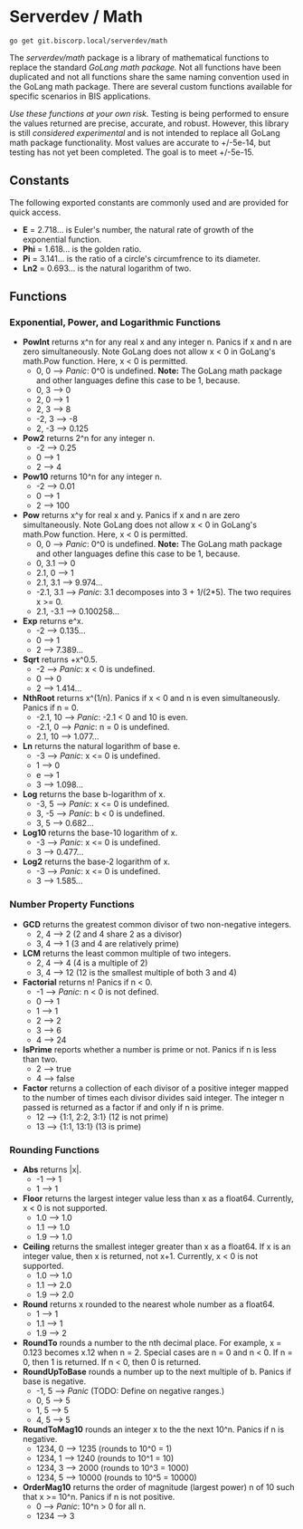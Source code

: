 # Serverdev / Math

```golang
go get git.biscorp.local/serverdev/math
```

The *serverdev/math* package is a library of mathematical functions to replace the standard *GoLang math package.* Not all functions have been duplicated and not all functions share the same naming convention used in the GoLang math package. There are several custom functions available for specific scenarios in BIS applications.

*Use these functions at your own risk.* Testing is being performed to ensure the values returned are precise, accurate, and robust. However, this library is still *considered experimental* and is not intended to replace all GoLang math package functionality. Most values are accurate to +/-5e-14, but testing has not yet been completed. The goal is to meet +/-5e-15.

## Constants

The following exported constants are commonly used and are provided for quick access.

- **E** = 2.718... is Euler's number, the natural rate of growth of the exponential function.
- **Phi** = 1.618... is the golden ratio.
- **Pi** = 3.141... is the ratio of a circle's circumfrence to its diameter.
- **Ln2** = 0.693... is the natural logarithm of two.

## Functions

### Exponential, Power, and Logarithmic Functions

- **PowInt** returns x^n for any real x and any integer n. Panics if x and n are zero simultaneously. Note GoLang does not allow x < 0 in GoLang's math.Pow function. Here, x < 0 is permitted.
  - 0, 0 --> *Panic*: 0^0 is undefined. **Note:** The GoLang math package and other languages define this case to be 1, because.
  - 0, 3 --> 0
  - 2, 0 --> 1
  - 2, 3 --> 8
  - -2, 3 --> -8
  - 2, -3 --> 0.125
- **Pow2** returns 2^n for any integer n.
  - -2 --> 0.25
  - 0 --> 1
  - 2 --> 4
- **Pow10** returns 10^n for any integer n.
  - -2 --> 0.01
  - 0 --> 1
  - 2 --> 100
- **Pow** returns x^y for real x and y. Panics if x and n are zero simultaneously. Note GoLang does not allow x < 0 in GoLang's math.Pow function. Here, x < 0 is permitted.
  - 0, 0 --> *Panic*: 0^0 is undefined. **Note:** The GoLang math package and other languages define this case to be 1, because.
  - 0, 3.1 --> 0
  - 2.1, 0 --> 1
  - 2.1, 3.1 --> 9.974...
  - -2.1, 3.1 --> *Panic*: 3.1 decomposes into 3 + 1/(2*5). The two requires x >= 0.
  - 2.1, -3.1 --> 0.100258...
- **Exp** returns e^x.
  - -2 --> 0.135...
  - 0 --> 1
  - 2 --> 7.389...
- **Sqrt** returns +x^0.5.
  - -2 --> *Panic*: x < 0 is undefined.
  - 0 --> 0
  - 2 --> 1.414...
- **NthRoot** returns x^(1/n). Panics if x < 0 and n is even simultaneously. Panics if n = 0.
  - -2.1, 10 --> *Panic*: -2.1 < 0 and 10 is even.
  - -2.1, 0 --> *Panic*: n = 0 is undefined.
  - 2.1, 10 --> 1.077...
- **Ln** returns the natural logarithm of base e.
  - -3 --> *Panic*: x <= 0 is undefined.
  - 1 --> 0
  - e --> 1
  - 3 --> 1.098...
- **Log** returns the base b-logarithm of x.
  - -3, 5 --> *Panic*: x <= 0 is undefined.
  - 3, -5 --> *Panic*: b < 0 is undefined.
  - 3, 5 --> 0.682...
- **Log10** returns the base-10 logarithm of x.
  - -3 --> *Panic*: x <= 0 is undefined.
  - 3 --> 0.477...
- **Log2** returns the base-2 logarithm of x.
  - -3 --> *Panic*: x <= 0 is undefined.
  - 3 --> 1.585...

### Number Property Functions

- **GCD** returns the greatest common divisor of two non-negative integers.
  - 2, 4 --> 2 (2 and 4 share 2 as a divisor)
  - 3, 4 --> 1 (3 and 4 are relatively prime)
- **LCM** returns the least common multiple of two integers.
  - 2, 4 --> 4 (4 is a multiple of 2)
  - 3, 4 --> 12 (12 is the smallest multiple of both 3 and 4)
- **Factorial** returns n! Panics if n < 0.
  - -1 --> *Panic*: n < 0 is not defined.
  - 0 --> 1
  - 1 --> 1
  - 2 --> 2
  - 3 --> 6
  - 4 --> 24
- **IsPrime** reports whether a number is prime or not. Panics if n is less than two.
  - 2 --> true
  - 4 --> false
- **Factor** returns a collection of each divisor of a positive integer mapped to the number of times each divisor divides said integer. The integer n passed is returned as a factor if and only if n is prime.
  - 12 --> {1:1, 2:2, 3:1} (12 is not prime)
  - 13 --> {1:1, 13:1} (13 is prime)

### Rounding Functions

- **Abs** returns |x|.
  - -1 --> 1
  - 1 --> 1
- **Floor** returns the largest integer value less than x as a float64. Currently, x < 0 is not supported.
  - 1.0 --> 1.0
  - 1.1 --> 1.0
  - 1.9 --> 1.0
- **Ceiling** returns the smallest integer greater than x as a float64. If x is an integer value, then x is returned, not x+1. Currently, x < 0 is not supported.
  - 1.0 --> 1.0
  - 1.1 --> 2.0
  - 1.9 --> 2.0
- **Round** returns x rounded to the nearest whole number as a float64.
  - 1 --> 1
  - 1.1 --> 1
  - 1.9 --> 2
- **RoundTo** rounds a number to the nth decimal place. For example, x = 0.123 becomes x.12 when n = 2. Special cases are n = 0 and n < 0. If n = 0, then 1 is returned. If n < 0, then 0 is returned.
- **RoundUpToBase** rounds a number up to the next multiple of b. Panics if base is negative.
  - -1, 5 --> *Panic* (TODO: Define on negative ranges.)
  - 0, 5 --> 5
  - 1, 5 --> 5
  - 4, 5 --> 5
- **RoundToMag10** rounds an integer x to the the next 10^n. Panics if n is negative.
  - 1234, 0 -->  1235 (rounds to 10^0 =     1)
  - 1234, 1 -->  1240 (rounds to 10^1 =    10)
  - 1234, 3 -->  2000 (rounds to 10^3 =  1000)
  - 1234, 5 --> 10000 (rounds to 10^5 = 10000)
- **OrderMag10** returns the order of magnitude (largest power) n of 10 such that x >= 10^n. Panics if n is not positive.
  - 0 --> *Panic*: 10^n > 0 for all n.
  - 1234 --> 3
